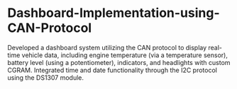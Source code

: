 # Dashboard-Implementation-using-CAN-Protocol
Developed a dashboard system utilizing the CAN protocol to display real-time vehicle data, including engine temperature (via a temperature sensor), battery level (using a potentiometer), indicators, and headlights with custom CGRAM. Integrated time and date functionality through the I2C protocol using the DS1307 module. 
